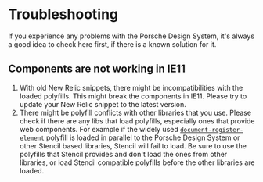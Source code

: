 # Troubleshooting

If you experience any problems with the Porsche Design System, it's always a good idea to check here
first, if there is a known solution for it.

<TableOfContents></TableOfContents>

## Components are not working in IE11
1. With old New Relic snippets, there might be incompatibilities with the loaded polyfills. This might break the components in IE11. Please try to update your New Relic snippet to the latest version.
1. There might be polyfill conflicts with other libraries that you use. Please check if there are any libs that load polyfills, especially ones that provide web components. For example if the widely used [`document-register-element`](https://github.com/WebReflection/document-register-element) polyfill is loaded in parallel to the Porsche Design System or other Stencil based libraries, Stencil will fail to load. Be sure to use the polyfills that Stencil provides and don't load the ones from other libraries, or load Stencil compatible polyfills before the other libraries are loaded.
